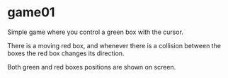 # game01

Simple game where you control a green box with the cursor.

There is a moving red box, and whenever there is a collision between the boxes the red box changes its direction.

Both green and red boxes positions are shown on screen.
